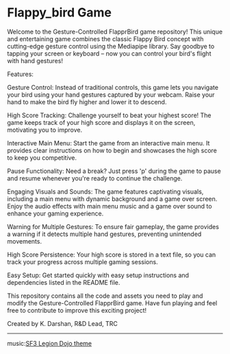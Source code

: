 # Flappy_bird Game

Welcome to the Gesture-Controlled FlapprBird game repository! This unique and entertaining game combines the classic Flappy Bird concept with cutting-edge gesture control using the Mediapipe library. Say goodbye to tapping your screen or keyboard – now you can control your bird's flight with hand gestures!

Features:

Gesture Control: Instead of traditional controls, this game lets you navigate your bird using your hand gestures captured by your webcam. Raise your hand to make the bird fly higher and lower it to descend.

High Score Tracking: Challenge yourself to beat your highest score! The game keeps track of your high score and displays it on the screen, motivating you to improve.

Interactive Main Menu: Start the game from an interactive main menu. It provides clear instructions on how to begin and showcases the high score to keep you competitive.

Pause Functionality: Need a break? Just press 'p' during the game to pause and resume whenever you're ready to continue the challenge.

Engaging Visuals and Sounds: The game features captivating visuals, including a main menu with dynamic background and a game over screen. Enjoy the audio effects with main menu music and a game over sound to enhance your gaming experience.

Warning for Multiple Gestures: To ensure fair gameplay, the game provides a warning if it detects multiple hand gestures, preventing unintended movements.

High Score Persistence: Your high score is stored in a text file, so you can track your progress across multiple gaming sessions.

Easy Setup: Get started quickly with easy setup instructions and dependencies listed in the README file.

This repository contains all the code and assets you need to play and modify the Gesture-Controlled FlapprBird game. Have fun playing and feel free to contribute to improve this exciting project!

Created by K. Darshan, R&D Lead, TRC

--------------------------------------------------------------------------------------------------------------------------

music:[SF3 Legion Dojo theme](https://www.youtube.com/watch?v=syQyY3BONm8)
